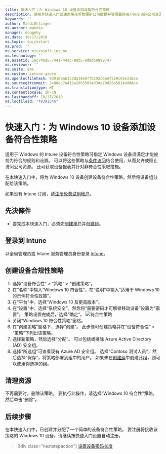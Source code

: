 ```yaml
---
title: 快速入门：为 Windows 10 设备添加设备符合性策略
description: 使用本快速入门创建策略来帮助保护公司数据并管理最终用户用于访问公司资源的设备。 然后，向组分配策略。
keywords: ''
author: MandiOhlinger
ms.author: mandia
manager: dougeby
ms.date: 10/17/2018
ms.topic: quickstart
ms.prod: ''
ms.service: microsoft-intune
ms.technology: ''
ms.assetid: 1ac74ba5-7441-44ac-98b5-9d8bb8899747
ms.reviewer: ''
ms.suite: ems
ms.custom: intune-azure
ms.openlocfilehash: 9d9169ab353da30e0f7b292cea4f5b9c93e316aa
ms.sourcegitcommit: 2e88ec7a412a2db35034d30a70d20a5014ddddee
ms.translationtype: HT
ms.contentlocale: zh-CN
ms.lasthandoff: 10/17/2018
ms.locfileid: "49391546"
---
```

# <a name="quickstart-add-a-device-compliance-policy-for-a-windows-10-device"></a>快速入门：为 Windows 10 设备添加设备符合性策略
适用于 Windows 的 Intune 设备符合性策略可指定 Windows 设备须满足才能被视为符合的规则和设置。 可以将这些策略与[条件访问](https://docs.microsoft.com/intune/conditional-access)结合使用，从而允许或阻止访问公司资源。 还可获取设备报表并针对非符合性采取措施。

在本快速入门中，将为 Windows 10 设备创建设备符合性策略，然后将设备组分配给该策略。

如果没有 Intune 订阅，请[注册免费试用帐户](free-trial-sign-up.md)。

## <a name="prerequisites"></a>先決條件
- 要完成本快速入门，必须先[创建用户](quickstart-create-user.md)并[创建组](quickstart-create-group.md)。


## <a name="sign-in-to-intune"></a>登录到 Intune
以全局管理员或 Intune 服务管理员身份登录 [Intune](https://aka.ms/intuneportal)。

## <a name="create-a-device-compliance-policy"></a>创建设备合规性策略
1. 选择“设备符合性” > “策略” > “创建策略”。
2. 在“名称”中输入“Windows 10 符合性”，在“说明”中输入“适用于 Windows 10 的示例符合性政策”。
3. 在“平台”中，选择“Windows 10 及更高版本”。
4. 在“设置”中，选择“系统安全”，然后将“需要密码才可解锁移动设备”设置为“需要”。 策略设置完成后，选择“确定”。
   ![符合性策略](/intune/media/quickstart-create-policy/compliance-policy.png)
5. 关闭“Windows 10 符合性策略”窗格。 
6. 在“创建策略”窗格下，选择“创建”。 此步骤可创建策略并在“设备符合性” > “策略”下列出该策略。
7. 选择新策略，然后选择“分配”。 可以包括或排除 Azure Active Directory (AD) 安全组。
8. 选择“所选组”可查看现有 Azure AD 安全组。 选择“Contoso 测试人员”，然后选择“保存”，将策略部署到组中的用户。 如果未在[创建组](quickstart-create-group.md)中创建此组，则可以使用你选择的组。 

## <a name="clean-up-resources"></a>清理资源
不再需要时，删除该策略。 要执行此操作，请选择“Windows 10 符合性”策略，然后单击“删除”。 

## <a name="next-steps"></a>后续步骤
在本快速入门中，已创建并分配了一个简单的设备符合性策略。 要注册将接收该策略的 Windows 10 设备，请继续按快速入门设置自动注册。 
 
> [!div class="nextstepaction"]
> [设置设备密码长度](quickstart-set-password-length-android.md)